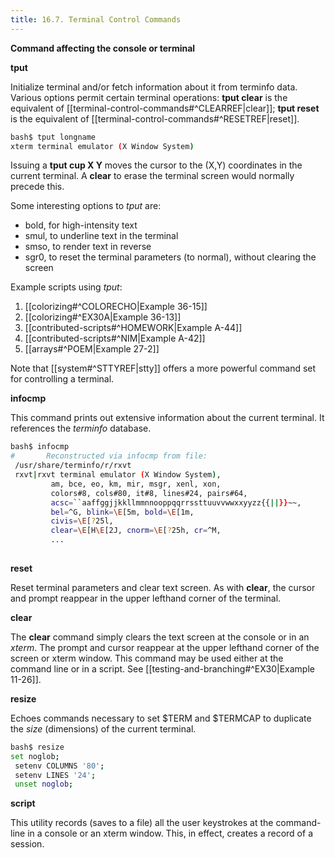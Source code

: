 ```yaml
---
title: 16.7. Terminal Control Commands
---
```


**Command affecting the console or terminal**

**tput**

Initialize terminal and/or fetch information about it from terminfo data. Various options permit certain terminal operations: **tput clear** is the equivalent of [[terminal-control-commands#^CLEARREF|clear]]; **tput reset** is the equivalent of [[terminal-control-commands#^RESETREF|reset]].

```bash
bash$ tput longname
xterm terminal emulator (X Window System)
```

Issuing a **tput cup X Y** moves the cursor to the (X,Y) coordinates in the current terminal. A **clear** to erase the terminal screen would normally precede this.

Some interesting options to _tput_ are:

- bold, for high-intensity text
- smul, to underline text in the terminal
- smso, to render text in reverse
- sgr0, to reset the terminal parameters (to normal), without clearing the screen

Example scripts using _tput_:

1. [[colorizing#^COLORECHO|Example 36-15]]
2. [[colorizing#^EX30A|Example 36-13]]
3. [[contributed-scripts#^HOMEWORK|Example A-44]]
4. [[contributed-scripts#^NIM|Example A-42]]
5. [[arrays#^POEM|Example 27-2]]

Note that [[system#^STTYREF|stty]] offers a more powerful command set for controlling a terminal.

**infocmp**

This command prints out extensive information about the current terminal. It references the _terminfo_ database.

```bash
bash$ infocmp
#       Reconstructed via infocmp from file:
 /usr/share/terminfo/r/rxvt
 rxvt|rxvt terminal emulator (X Window System), 
         am, bce, eo, km, mir, msgr, xenl, xon, 
         colors#8, cols#80, it#8, lines#24, pairs#64, 
         acsc=``aaffggjjkkllmmnnooppqqrrssttuuvvwwxxyyzz{{||}}~~, 
         bel=^G, blink=\E[5m, bold=\E[1m,
         civis=\E[?25l, 
         clear=\E[H\E[2J, cnorm=\E[?25h, cr=^M, 
         ...
	      
```

**reset**

Reset terminal parameters and clear text screen. As with **clear**, the cursor and prompt reappear in the upper lefthand corner of the terminal.

**clear**

The **clear** command simply clears the text screen at the console or in an _xterm_. The prompt and cursor reappear at the upper lefthand corner of the screen or xterm window. This command may be used either at the command line or in a script. See [[testing-and-branching#^EX30|Example 11-26]].

**resize**

Echoes commands necessary to set $TERM and $TERMCAP to duplicate the _size_ (dimensions) of the current terminal.

```bash
bash$ resize
set noglob;
 setenv COLUMNS '80';
 setenv LINES '24';
 unset noglob;
```

**script**

This utility records (saves to a file) all the user keystrokes at the command-line in a console or an xterm window. This, in effect, creates a record of a session.
